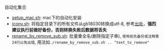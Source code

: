 自动化集合

* [setup_mac.sh](script/setup_mac.sh): mac下的自动化安装
* [iconv.sh](script/iconv.sh): 将指定目录下的所有文件从gb18030转换成utf-8, 参考[出处](https://blog.csdn.net/ft2028739/article/details/15809019)，**强烈建议执行前做好备份，否则转换失败后数据将丢失**
* [rename_by_remove_sub.sh](script/rename_by_remove_sub.sh): 批量重全名(删除指定子串), `使用前先备份或注释第24行以免出错`, 用法如`./rename_by_remove_sub.sh .. "text_to_remove"`